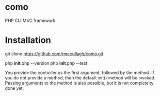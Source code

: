 como
====

PHP CLI MVC framework

Installation
=====
git clone https://github.com/rmccullagh/como.git

php __init__.php --version
php __init__.php --test

You provide the controller as the first argument,  followed by the method. If you do not provide a method,  then the default init() method will be invoked.
Passing arguments to the method is also possible,  but it is not completelty done yet.


